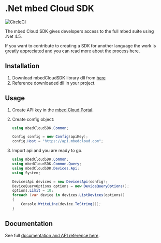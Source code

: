 # .Net mbed Cloud SDK

[![CircleCI](https://circleci.com/gh/ARMmbed/mbed-cloud-sdk-dotnet.svg?style=shield&circle-token=68538baa897f82e3dcc38a48315e9ba24977b183)](https://circleci.com/gh/ARMmbed/mbed-cloud-sdk-dotnet)

The mbed Cloud SDK gives developers access to the full mbed suite using .Net 4.5.

If you want to contribute to creating a SDK for another language the work is
greatly appreciated and you can read more about the process
[here](https://github.com/ARMmbed/mbed-cloud-sdk-codegen/blob/master/docs/create-new-language.md).

## Installation

1. Download mbedCloudSDK library dll from [here](https://github.com/ARMmbed/mbed-cloud-sdk-dotnet/releases/tag/v1.1.0.0)
2. Reference downloaded dll in your project.

## Usage

1. Create API key in the [mbed Cloud Portal](https://portal.mbedcloud.com/).
2. Create config object:

    ```csharp
    using mbedCloudSDK.Common;

    Config config = new Config(apiKey);
    config.Host = "https://api.mbedcloud.com";
    ```
3. Import api and you are ready to go.

    ```csharp
    using mbedCloudSDK.Common;
    using mbedCloudSDK.Common.Query;
    using mbedCloudSDK.Devices.Api;
    using System;

    DevicesApi devices = new DevicesApi(config);
    DeviceQueryOptions options = new DeviceQueryOptions();
    options.Limit = 10;
    foreach (var device in devices.ListDevices(options))
    {
        Console.WriteLine(device.ToString());
    }
    ```

## Documentation

See full [documentation and API reference here](https://s3-us-west-2.amazonaws.com/mbed-cloud-sdk-dotnet/index.html).
